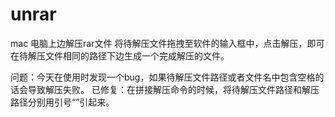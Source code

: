 
# unrar
mac 电脑上边解压rar文件
将待解压文件拖拽至软件的输入框中，点击解压，即可在待解压文件相同的路径下边生成一个完成解压的文件。


问题：今天在使用时发现一个bug，如果待解压文件路径或者文件名中包含空格的话会导致解压失败。 
已修复：在拼接解压命令的时候，将待解压文件路径和解压路径分别用引号“”引起来。
